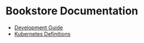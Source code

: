 # Bookstore Documentation

* [Development Guide](development_guide.md)
* [Kubernetes Definitions](kubernetes.md)
